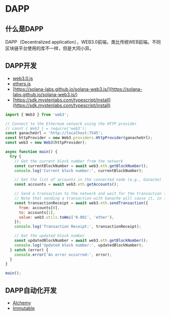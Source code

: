# DAPP

## 什么是DAPP
DAPP（Decentralized application），WEB3.0前端，类比传统WEB前端。不同区块链平台使用的库不一样，但是大同小异。

<DocsAD/>

## DAPP开发

* [web3.0.js](https://web3js.org/)
* [ethers.js](https://docs.ethers.org/v5/)
* [https://solana-labs.github.io/solana-web3.js/](https://solana-labs.github.io/solana-web3.js/)
* [https://sdk.mystenlabs.com/typescript/install](https://sdk.mystenlabs.com/typescript/install)

```js
import { Web3 } from 'web3';

// Connect to the Ethereum network using the HTTP provider
// const { Web3 } = require('web3');
const ganacheUrl = 'http://localhost:7545';
const httpProvider = new Web3.providers.HttpProvider(ganacheUrl);
const web3 = new Web3(httpProvider);

async function main() {
  try {
    // Get the current block number from the network
    const currentBlockNumber = await web3.eth.getBlockNumber();
    console.log('Current block number:', currentBlockNumber);

    // Get the list of accounts in the connected node (e.g., Ganache)
    const accounts = await web3.eth.getAccounts();

    // Send a transaction to the network and wait for the transaction to be mined.
    // Note that sending a transaction with Ganache will cause it, in its default configuration, to min a new block.
    const transactionReceipt = await web3.eth.sendTransaction({
      from: accounts[0],
      to: accounts[1],
      value: web3.utils.toWei('0.001', 'ether'),
    });
    console.log('Transaction Receipt:', transactionReceipt);

    // Get the updated block number
    const updatedBlockNumber = await web3.eth.getBlockNumber();
    console.log('Updated block number:', updatedBlockNumber);
  } catch (error) {
    console.error('An error occurred:', error);
  }
}

main();
```

## DAPP自动化开发

* [Alchemy](https://alchemy.com/)
* [Immutable](https://immutable.com/)
